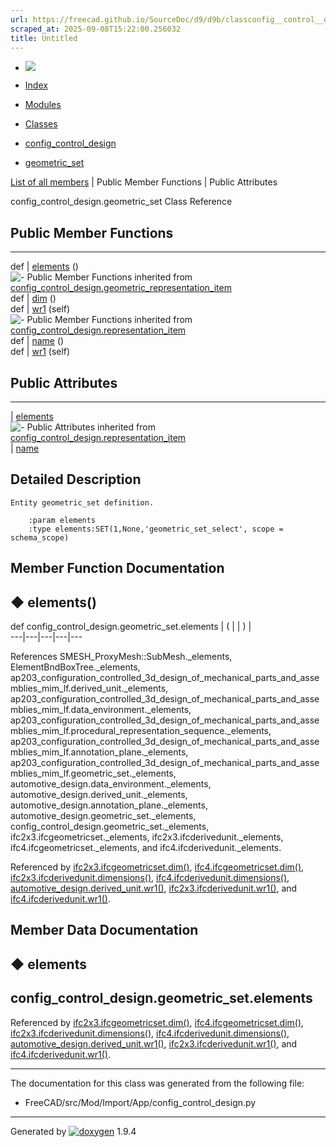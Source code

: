 ```yaml
---
url: https://freecad.github.io/SourceDoc/d9/d9b/classconfig__control__design_1_1geometric__set.html
scraped_at: 2025-09-08T15:22:00.256032
title: Untitled
---
```


  * [ ![](https://www.freecad.org/svg/logo-freecad.svg) ](https://freecadweb.org "FreeCAD")
  * [Index](../../index.html "Index")
  * [Modules](../../modules.html "Modules list")
  * [Classes](../../annotated.html "Annotated list")

  * [config_control_design](../../d4/d07/namespaceconfig__control__design.html)
  * [geometric_set](../../d9/d9b/classconfig__control__design_1_1geometric__set.html)

[List of all members](../../d6/d68/classconfig__control__design_1_1geometric__set-members.html) | Public Member Functions | Public Attributes

config_control_design.geometric_set Class Reference

##  Public Member Functions  
  
---  
def | [elements](../../d9/d9b/classconfig__control__design_1_1geometric__set.html#a32edf54f7a2c95fab79e6942221dce89) ()  
![-](../../closed.png) Public Member Functions inherited from
[config_control_design.geometric_representation_item](../../d3/d18/classconfig__control__design_1_1geometric__representation__item.html)  
def | [dim](../../d3/d18/classconfig__control__design_1_1geometric__representation__item.html#aac385fb99d009b699d0d77f10ebdc5f1) ()  
def | [wr1](../../d3/d18/classconfig__control__design_1_1geometric__representation__item.html#a779ebde9495ea4132b585e06aa418f13) (self)  
![-](../../closed.png) Public Member Functions inherited from
[config_control_design.representation_item](../../d9/d69/classconfig__control__design_1_1representation__item.html)  
def | [name](../../d9/d69/classconfig__control__design_1_1representation__item.html#a5ea878073c85170f328deff23a9c5732) ()  
def | [wr1](../../d9/d69/classconfig__control__design_1_1representation__item.html#a4cdc1db49341dedc8f271ec89801c713) (self)  
  
##  Public Attributes  
  
---  
|
[elements](../../d9/d9b/classconfig__control__design_1_1geometric__set.html#a7340f5f8a0bcbcb9c626e8b79717e667)  
![-](../../closed.png) Public Attributes inherited from
[config_control_design.representation_item](../../d9/d69/classconfig__control__design_1_1representation__item.html)  
|
[name](../../d9/d69/classconfig__control__design_1_1representation__item.html#a0e8be677f8410825a46422f3c0e1c128)  
  
## Detailed Description

    
    
    Entity geometric_set definition.
    
        :param elements
        :type elements:SET(1,None,'geometric_set_select', scope = schema_scope)

## Member Function Documentation

## ◆ elements()

def config_control_design.geometric_set.elements  | ( | | ) |   
---|---|---|---|---  
  
References SMESH_ProxyMesh::SubMesh._elements, ElementBndBoxTree._elements,
ap203_configuration_controlled_3d_design_of_mechanical_parts_and_assemblies_mim_lf.derived_unit._elements,
ap203_configuration_controlled_3d_design_of_mechanical_parts_and_assemblies_mim_lf.data_environment._elements,
ap203_configuration_controlled_3d_design_of_mechanical_parts_and_assemblies_mim_lf.procedural_representation_sequence._elements,
ap203_configuration_controlled_3d_design_of_mechanical_parts_and_assemblies_mim_lf.annotation_plane._elements,
ap203_configuration_controlled_3d_design_of_mechanical_parts_and_assemblies_mim_lf.geometric_set._elements,
automotive_design.data_environment._elements,
automotive_design.derived_unit._elements,
automotive_design.annotation_plane._elements,
automotive_design.geometric_set._elements,
config_control_design.geometric_set._elements,
ifc2x3.ifcgeometricset._elements, ifc2x3.ifcderivedunit._elements,
ifc4.ifcgeometricset._elements, and ifc4.ifcderivedunit._elements.

Referenced by
[ifc2x3.ifcgeometricset.dim()](../../dc/dab/classifc2x3_1_1ifcgeometricset.html#af569a780b93b69b4dce81b08ddd66f89),
[ifc4.ifcgeometricset.dim()](../../d1/d95/classifc4_1_1ifcgeometricset.html#a795b14ef2879e9acc0c066d66e122b9b),
[ifc2x3.ifcderivedunit.dimensions()](../../d1/d87/classifc2x3_1_1ifcderivedunit.html#abfb7d2614cbad7ba363d5b3c5eb5d470),
[ifc4.ifcderivedunit.dimensions()](../../d3/d76/classifc4_1_1ifcderivedunit.html#aa316302961670925c24a6da591f61b31),
[automotive_design.derived_unit.wr1()](../../dc/d0d/classautomotive__design_1_1derived__unit.html#a0f657919a22adecb60367513268f0487),
[ifc2x3.ifcderivedunit.wr1()](../../d1/d87/classifc2x3_1_1ifcderivedunit.html#a9187776e238d15570720320bf6875864),
and
[ifc4.ifcderivedunit.wr1()](../../d3/d76/classifc4_1_1ifcderivedunit.html#a3c29186705cf96c60831affaf117186e).

## Member Data Documentation

## ◆ elements

config_control_design.geometric_set.elements  
---  
  
Referenced by
[ifc2x3.ifcgeometricset.dim()](../../dc/dab/classifc2x3_1_1ifcgeometricset.html#af569a780b93b69b4dce81b08ddd66f89),
[ifc4.ifcgeometricset.dim()](../../d1/d95/classifc4_1_1ifcgeometricset.html#a795b14ef2879e9acc0c066d66e122b9b),
[ifc2x3.ifcderivedunit.dimensions()](../../d1/d87/classifc2x3_1_1ifcderivedunit.html#abfb7d2614cbad7ba363d5b3c5eb5d470),
[ifc4.ifcderivedunit.dimensions()](../../d3/d76/classifc4_1_1ifcderivedunit.html#aa316302961670925c24a6da591f61b31),
[automotive_design.derived_unit.wr1()](../../dc/d0d/classautomotive__design_1_1derived__unit.html#a0f657919a22adecb60367513268f0487),
[ifc2x3.ifcderivedunit.wr1()](../../d1/d87/classifc2x3_1_1ifcderivedunit.html#a9187776e238d15570720320bf6875864),
and
[ifc4.ifcderivedunit.wr1()](../../d3/d76/classifc4_1_1ifcderivedunit.html#a3c29186705cf96c60831affaf117186e).

* * *

The documentation for this class was generated from the following file:

  * FreeCAD/src/Mod/Import/App/config_control_design.py

* * *

Generated by
[![doxygen](../../doxygen.svg)](https://www.doxygen.org/index.html) 1.9.4

